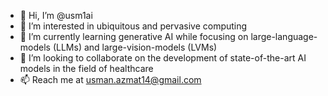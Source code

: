 - 👋 Hi, I’m @usm1ai
- 👀 I’m interested in ubiquitous and pervasive computing 
- 🌱 I’m currently learning generative AI while focusing on large-language-models (LLMs) and large-vision-models (LVMs)
- 💞️ I’m looking to collaborate on the development of state-of-the-art AI models in the field of healthcare
- 📫 Reach me at usman.azmat14@gmail.com

<!---
usm1ai/usm1ai is a ✨ special ✨ repository because its `README.md` (this file) appears on your GitHub profile.
You can click the Preview link to take a look at your changes.
--->
